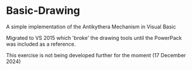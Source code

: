 # Basic-Drawing

A simple implementation of the Antikythera Mechanism in Visual Basic

Migrated to VS 2015 which 'broke' the drawing tools until the PowerPack was included as a reference.

This exercise is not being developed further for the moment (17 December 2024)
